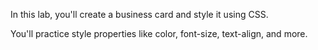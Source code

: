 In this lab, you'll create a business card and style it using CSS.

You'll practice style properties like color, font-size, text-align, and more.
